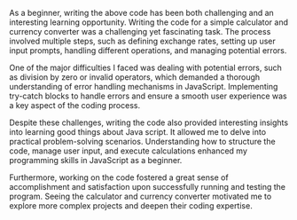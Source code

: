As a beginner, writing the above code has been both challenging and an interesting learning opportunity. Writing the code for a simple calculator and currency converter was a challenging yet fascinating task. The process involved multiple steps, such as defining exchange rates, setting up user input prompts, handling different operations, and managing potential errors.

One of the major difficulties I faced was dealing with potential errors, such as division by zero or invalid operators, which demanded a thorough understanding of error handling mechanisms in JavaScript. Implementing try-catch blocks to handle errors and ensure a smooth user experience was a key aspect of the coding process.

Despite these challenges, writing the code also provided interesting insights into learning good things about Java script. It allowed me to delve into practical problem-solving scenarios. Understanding how to structure the code, manage user input, and execute calculations enhanced my programming skills in JavaScript as a beginner.

Furthermore, working on the code fostered a great sense of accomplishment and satisfaction upon successfully running and testing the program. Seeing the calculator and currency converter motivated me to explore more complex projects and deepen their coding expertise.
